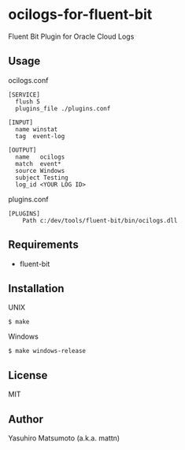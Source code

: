 # ocilogs-for-fluent-bit

Fluent Bit Plugin for Oracle Cloud Logs

## Usage

ocilogs.conf
```
[SERVICE]
  flush 5
  plugins_file ./plugins.conf

[INPUT]
  name winstat
  tag  event-log

[OUTPUT]
  name   ocilogs
  match  event*
  source Windows
  subject Testing
  log_id <YOUR LOG ID>
```

plugins.conf
```
[PLUGINS]
    Path c:/dev/tools/fluent-bit/bin/ocilogs.dll

```

## Requirements

* fluent-bit

## Installation

UNIX

```
$ make
```

Windows

```
$ make windows-release
```

## License

MIT

## Author

Yasuhiro Matsumoto (a.k.a. mattn)
